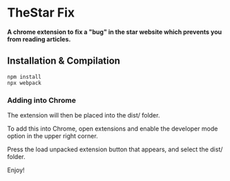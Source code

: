 ﻿# TheStar Fix
**A chrome extension to fix a "bug" in the star website which prevents you from reading articles.**

## Installation & Compilation
```shell
npm install
npx webpack
```

### Adding into Chrome
The extension will then be placed into the dist/ folder. 

To add this into Chrome, open extensions and enable the developer mode option in the upper right corner.

Press the load unpacked extension button that appears, and select the dist/ folder.

Enjoy!

